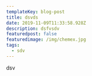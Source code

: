 ```yaml
---
templateKey: blog-post
title: dsvds
date: 2019-11-09T11:33:58.928Z
description: dsfvsdv
featuredpost: false
featuredimage: /img/chemex.jpg
tags:
  - sdv
---
```

dsv
